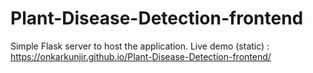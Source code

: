 # Plant-Disease-Detection-frontend
Simple Flask server to host the application.
Live demo (static) : https://onkarkunjir.github.io/Plant-Disease-Detection-frontend/ 

